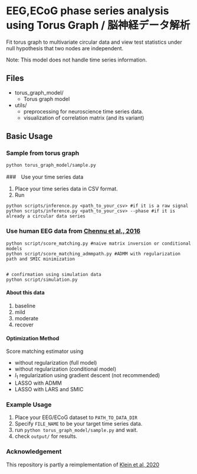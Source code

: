 # EEG,ECoG phase series analysis using Torus Graph / 脳神経データ解析

Fit torus graph to multivariate circular data and view test statistics under null hypothesis that two nodes are independent. 

Note: This model does not handle time series information.


## Files
- torus_graph_model/
    - Torus graph model
- utils/
    - preprocessing for neuroscience time series data. 
    - visualization of correlation matrix (and its variant)

## Basic Usage

### Sample from torus graph
```
python torus_graph_model/sample.py
```

###　Use your time series data
1. Place your time series data in CSV format.
2. Run
```
python scripts/inference.py <path_to_your_csv> #if it is a raw signal
python scripts/inference.py <path_to_your_csv> --phase #if it is already a circular data series
```

### Use human EEG data from [Chennu et al., 2016](https://www.repository.cam.ac.uk/items/b7817912-50b5-423b-882e-978fb39a49df)
```
python script/score_matching.py #naive matrix inversion or conditional models
python script/score_matching_admmpath.py #ADMM with regularization path and SMIC minimization


# confirmation using simulation data
python script/simulation.py

```

#### About this data
1. baseline
2. mild
3. moderate
4. recover

#### Optimization Method
Score matching estimator using
- without regularization (full model)
- without regularization (conditional model)
- $l_1$ regularization using gradient descent (not recommended)
- LASSO with ADMM
- LASSO with LARS and SMIC

### Example Usage

1. Place your EEG/ECoG dataset to `PATH_TO_DATA_DIR`
1. Specify `FILE_NAME` to be your target time series data.
1. run `python torus_graph_model/sample.py` and wait.
1. check `output/` for results.

### Acknowledgement
This repository is partly a reimplementation of [Klein et al, 2020](https://projecteuclid.org/journals/annals-of-applied-statistics/volume-14/issue-2/Torus-graphs-for-multivariate-phase-coupling-analysis/10.1214/19-AOAS1300.full)